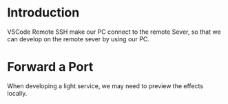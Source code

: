# Introduction
VSCode Remote SSH make our PC connect to the remote Sever, so that we can develop on the remote sever by using our PC.
# Forward a Port
When developing a light service, we may need to preview the effects locally. 